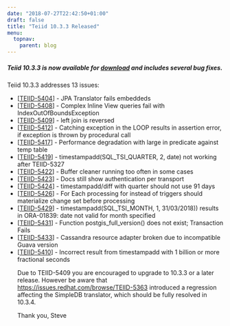 ```yaml
---
date: "2018-07-27T22:42:50+01:00"
draft: false
title: "Teiid 10.3.3 Released"
menu:
  topnav:
    parent: blog
---
```


##### Teiid 10.3.3 is now available for [download](/teiid_wildfly/downloads/) and includes several bug fixes.

<!--more-->

Teiid 10.3.3 addresses 13 issues:

<ul>
<li>[<a href='https://issues.redhat.com/browse/TEIID-5404'>TEIID-5404</a>] -         JPA Translator fails embeddeds
</li>
<li>[<a href='https://issues.redhat.com/browse/TEIID-5408'>TEIID-5408</a>] -         Complex Inline View queries fail with IndexOutOfBoundsException
</li>
<li>[<a href='https://issues.redhat.com/browse/TEIID-5409'>TEIID-5409</a>] -         left join is reversed
</li>
<li>[<a href='https://issues.redhat.com/browse/TEIID-5412'>TEIID-5412</a>] -         Catching exception in the LOOP results in assertion error, if exception is thrown by procedural call
</li>
<li>[<a href='https://issues.redhat.com/browse/TEIID-5417'>TEIID-5417</a>] -         Performance degradation with large in predicate against temp table
</li>
<li>[<a href='https://issues.redhat.com/browse/TEIID-5419'>TEIID-5419</a>] -          timestampadd(SQL_TSI_QUARTER, 2, date) not working after TEIID-5327
</li>
<li>[<a href='https://issues.redhat.com/browse/TEIID-5422'>TEIID-5422</a>] -         Buffer cleaner running too often in some cases
</li>
<li>[<a href='https://issues.redhat.com/browse/TEIID-5423'>TEIID-5423</a>] -         Docs still show authentication per transport
</li>
<li>[<a href='https://issues.redhat.com/browse/TEIID-5424'>TEIID-5424</a>] -         timestampadd/diff with quarter should not use 91 days
</li>
<li>[<a href='https://issues.redhat.com/browse/TEIID-5426'>TEIID-5426</a>] -         For Each processing for instead of triggers should materialize change set before processing
</li>
<li>[<a href='https://issues.redhat.com/browse/TEIID-5429'>TEIID-5429</a>] -         timestampadd(SQL_TSI_MONTH, 1, 31/03/2018)) results in ORA-01839: date not valid for month specified
</li>
<li>[<a href='https://issues.redhat.com/browse/TEIID-5431'>TEIID-5431</a>] -         Function postgis_full_version() does not exist; Transaction Fails
</li>
<li>[<a href='https://issues.redhat.com/browse/TEIID-5433'>TEIID-5433</a>] -         Cassandra resource adapter broken due to incompatible Guava version
</li>
<li>[<a href='https://issues.redhat.com/browse/TEIID-5410'>TEIID-5410</a>] -         Incorrect result from timestampadd with 1 billion or more fractional seconds
</li>

Due to TEIID-5409 you are encouraged to upgrade to 10.3.3 or a later release.  However be aware that https://issues.redhat.com/browse/TEIID-5363 introduced a regression affecting the SimpleDB translator, which should be fully resolved in 10.3.4.

Thank you, Steve 
